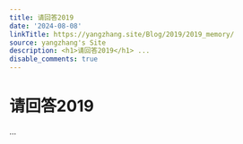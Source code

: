 ```yaml
---
title: 请回答2019
date: '2024-08-08'
linkTitle: https://yangzhang.site/Blog/2019/2019_memory/
source: yangzhang's Site
description: <h1>请回答2019</h1> ...
disable_comments: true
---
```

<h1>请回答2019</h1> ...